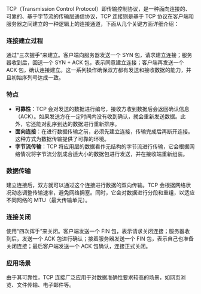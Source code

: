 TCP（Transmission Control Protocol）即传输控制协议，是一种面向连接的、可靠的、基于字节流的传输层通信协议，TCP 连接则是基于 TCP 协议在客户端和服务器之间建立的一种逻辑上的连接通道，下面从几个关键方面详细介绍：

### 连接建立过程
通过“三次握手”来建立。客户端向服务器发送一个 SYN 包，请求建立连接；服务器收到后，回送一个 SYN + ACK 包，表示同意建立连接；客户端再发送一个 ACK 包，确认连接建立。这一系列操作确保双方都有发送和接收数据的能力，并且初始序列号达成一致。

### 特点
- **可靠性**：TCP 会对发送的数据进行编号，接收方收到数据后会返回确认信息（ACK）。如果发送方在一定时间内没有收到确认，就会重新发送数据。此外，它还能对乱序到达的数据进行重新排序。
- **面向连接**：在进行数据传输之前，必须先建立连接，传输完成后再断开连接。这种方式为数据传输提供了可靠的环境。
- **字节流传输**：TCP 将应用层的数据看作无结构的字节流进行传输，它会根据网络情况将字节流分割成合适大小的数据包进行发送，并在接收端重新组装。

### 数据传输
建立连接后，双方就可以通过这个连接进行数据的双向传输。TCP 会根据网络状况动态调整传输速率，避免网络拥塞。同时，它会对数据进行分段和重组，以适应不同网络的 MTU（最大传输单元）。

### 连接关闭
使用“四次挥手”来关闭。客户端发送一个 FIN 包，表示请求关闭连接；服务器收到后，发送一个 ACK 包进行确认；接着服务器发送一个 FIN 包，表示自己也准备关闭连接；最后客户端发送一个 ACK 包确认，连接正式关闭。

### 应用场景
由于其可靠性，TCP 连接广泛应用于对数据准确性要求较高的场景，如网页浏览、文件传输、电子邮件等。 